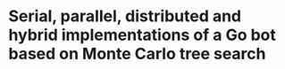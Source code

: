 # Serial, parallel, distributed and hybrid implementations of a Go bot based on Monte Carlo tree search
